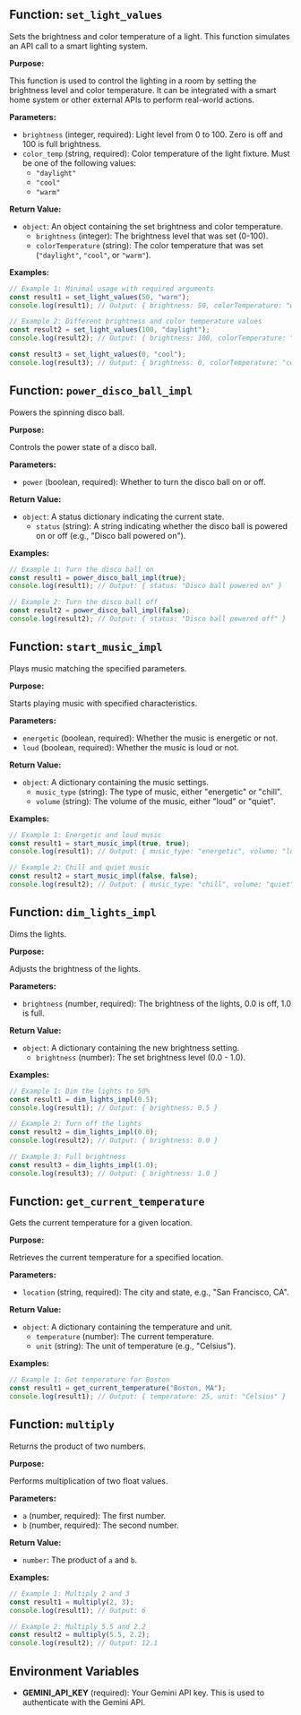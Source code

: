 ## Function: `set_light_values`

Sets the brightness and color temperature of a light. This function simulates an API call to a smart lighting system.

**Purpose:**

This function is used to control the lighting in a room by setting the brightness level and color temperature. It can be integrated with a smart home system or other external APIs to perform real-world actions.

**Parameters:**

*   `brightness` (integer, required): Light level from 0 to 100. Zero is off and 100 is full brightness.
*   `color_temp` (string, required): Color temperature of the light fixture.  Must be one of the following values:
    *   `"daylight"`
    *   `"cool"`
    *   `"warm"`

**Return Value:**

*   `object`: An object containing the set brightness and color temperature.
    *   `brightness` (integer): The brightness level that was set (0-100).
    *   `colorTemperature` (string): The color temperature that was set (`"daylight"`, `"cool"`, or `"warm"`).


**Examples:**

```typescript
// Example 1: Minimal usage with required arguments
const result1 = set_light_values(50, "warm");
console.log(result1); // Output: { brightness: 50, colorTemperature: "warm" }

// Example 2: Different brightness and color temperature values
const result2 = set_light_values(100, "daylight");
console.log(result2); // Output: { brightness: 100, colorTemperature: "daylight" }

const result3 = set_light_values(0, "cool");
console.log(result3); // Output: { brightness: 0, colorTemperature: "cool" }


```

## Function: `power_disco_ball_impl`

Powers the spinning disco ball.

**Purpose:**

Controls the power state of a disco ball.

**Parameters:**

*   `power` (boolean, required): Whether to turn the disco ball on or off.

**Return Value:**

*   `object`: A status dictionary indicating the current state.
    *   `status` (string): A string indicating whether the disco ball is powered on or off (e.g., "Disco ball powered on").

**Examples:**

```typescript
// Example 1: Turn the disco ball on
const result1 = power_disco_ball_impl(true);
console.log(result1); // Output: { status: "Disco ball powered on" }

// Example 2: Turn the disco ball off
const result2 = power_disco_ball_impl(false);
console.log(result2); // Output: { status: "Disco ball powered off" }
```

## Function: `start_music_impl`

Plays music matching the specified parameters.

**Purpose:**

Starts playing music with specified characteristics.

**Parameters:**

*   `energetic` (boolean, required): Whether the music is energetic or not.
*   `loud` (boolean, required): Whether the music is loud or not.

**Return Value:**

*   `object`: A dictionary containing the music settings.
    *   `music_type` (string):  The type of music, either "energetic" or "chill".
    *   `volume` (string): The volume of the music, either "loud" or "quiet".

**Examples:**

```typescript
// Example 1: Energetic and loud music
const result1 = start_music_impl(true, true);
console.log(result1); // Output: { music_type: "energetic", volume: "loud" }

// Example 2: Chill and quiet music
const result2 = start_music_impl(false, false);
console.log(result2); // Output: { music_type: "chill", volume: "quiet" }
```

## Function: `dim_lights_impl`

Dims the lights.

**Purpose:**

Adjusts the brightness of the lights.

**Parameters:**

*   `brightness` (number, required): The brightness of the lights, 0.0 is off, 1.0 is full.

**Return Value:**

*   `object`: A dictionary containing the new brightness setting.
    *   `brightness` (number): The set brightness level (0.0 - 1.0).

**Examples:**

```typescript
// Example 1: Dim the lights to 50%
const result1 = dim_lights_impl(0.5);
console.log(result1); // Output: { brightness: 0.5 }

// Example 2: Turn off the lights
const result2 = dim_lights_impl(0.0);
console.log(result2); // Output: { brightness: 0.0 }

// Example 3: Full brightness
const result3 = dim_lights_impl(1.0);
console.log(result3); // Output: { brightness: 1.0 }

```

## Function: `get_current_temperature`

Gets the current temperature for a given location.

**Purpose:**

Retrieves the current temperature for a specified location.

**Parameters:**

*   `location` (string, required): The city and state, e.g., "San Francisco, CA".

**Return Value:**

*   `object`: A dictionary containing the temperature and unit.
    *   `temperature` (number): The current temperature.
    *   `unit` (string): The unit of temperature (e.g., "Celsius").

**Examples:**

```typescript
// Example 1: Get temperature for Boston
const result1 = get_current_temperature("Boston, MA");
console.log(result1); // Output: { temperature: 25, unit: "Celsius" }

```

## Function: `multiply`

Returns the product of two numbers.

**Purpose:**

Performs multiplication of two float values.

**Parameters:**

*   `a` (number, required): The first number.
*   `b` (number, required): The second number.

**Return Value:**

*   `number`: The product of `a` and `b`.

**Examples:**

```typescript
// Example 1: Multiply 2 and 3
const result1 = multiply(2, 3);
console.log(result1); // Output: 6

// Example 2: Multiply 5.5 and 2.2
const result2 = multiply(5.5, 2.2);
console.log(result2); // Output: 12.1
```


## Environment Variables

* **GEMINI_API_KEY** (required): Your Gemini API key.  This is used to authenticate with the Gemini API.


